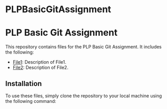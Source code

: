 # PLPBasicGitAssignment

# PLP Basic Git Assignment

This repository contains files for the PLP Basic Git Assignment. It includes the following:

- [File1](file1.txt): Description of File1.
- [File2](file2.txt): Description of File2.

## Installation

To use these files, simply clone the repository to your local machine using the following command:


